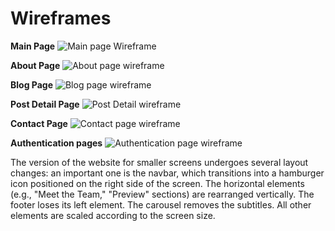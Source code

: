 # Wireframes 
**Main Page**
![Main page Wireframe](read.me_pics/wireframes-INDEX-D.jpg)

**About Page**
![About page wireframe](read.me_pics/wireframes-ABOUT-D.jpg)

**Blog Page**
![Blog page wireframe](read.me_pics/wireframes-BLOG-D.jpg)

**Post Detail Page**
![Post Detail wireframe](read.me_pics/wireframes-POSTDET-D.jpg)

**Contact Page**
![Contact page wireframe](read.me_pics/wireframes-CONTACT-D.jpg)

**Authentication pages**
![Authentication page wireframe](read.me_pics/wireframes-AUTH-D.jpg)

The version of the website for smaller screens undergoes several layout changes: an important one is the navbar, which transitions into a hamburger icon positioned on the right side of the screen. The horizontal elements (e.g., "Meet the Team," "Preview" sections) are rearranged vertically. The footer loses its left element. The carousel removes the subtitles. All other elements are scaled according to the screen size.
